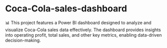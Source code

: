 # Coca-Cola-sales-dashboard
📊 This project features a Power BI dashboard designed to analyze and visualize Coca-Cola sales data effectively. The dashboard provides insights into operating profit, total sales, and other key metrics, enabling data-driven decision-making.

